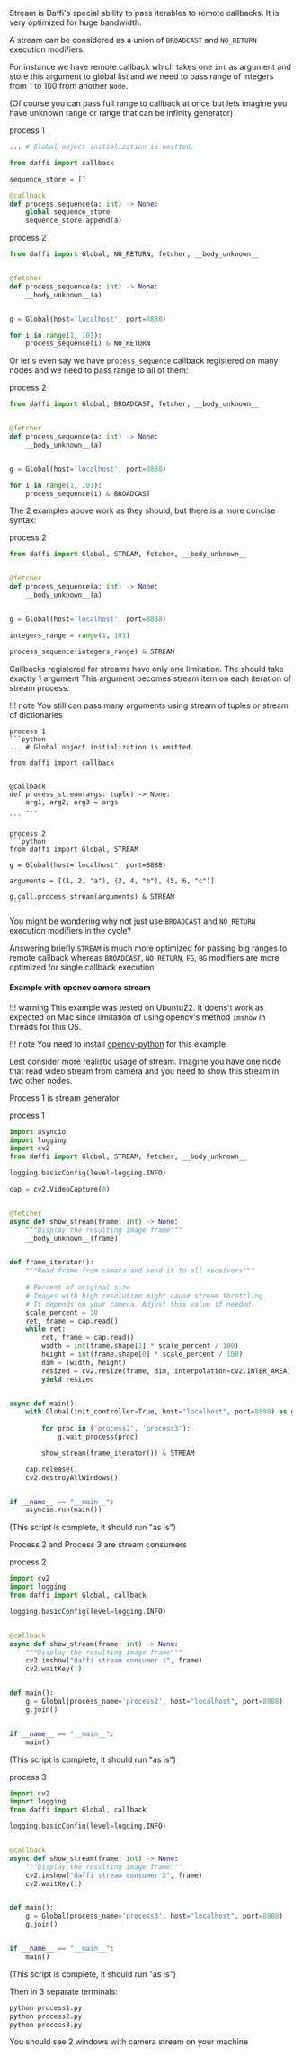 Stream is Daffi's special ability to pass iterables to remote callbacks.
It is very optimized for huge bandwidth.

A stream can be considered as a union of `BROADCAST` and `NO_RETURN` execution modifiers.

For instance we have remote callback which takes one `int` as argument and store this argument to 
global list and we need to pass range of integers from 1 to 100 from another `Node`.

(Of course you can pass full range to callback at once but lets imagine you have unknown range or range that can be infinity generator)

process 1
```python
... # Global object initialization is omitted.

from daffi import callback

sequence_store = []

@callback
def process_sequence(a: int) -> None:
    global sequence_store
    sequence_store.append(a)
```

process 2
```python
from daffi import Global, NO_RETURN, fetcher, __body_unknown__


@fetcher
def process_sequence(a: int) -> None:
    __body_unknown__(a)


g = Global(host='localhost', port=8888)

for i in range(1, 101):
    process_sequence(i) & NO_RETURN
```

Or let's even say we have `process_sequence` callback registered on many nodes and we need to pass
range to all of them:

process 2
```python
from daffi import Global, BROADCAST, fetcher, __body_unknown__


@fetcher
def process_sequence(a: int) -> None:
    __body_unknown__(a)


g = Global(host='localhost', port=8888)

for i in range(1, 101):
    process_sequence(i) & BROADCAST
```

The 2 examples above work as they should, but there is a more concise syntax:

process 2
```python
from daffi import Global, STREAM, fetcher, __body_unknown__


@fetcher
def process_sequence(a: int) -> None:
    __body_unknown__(a)


g = Global(host='localhost', port=8888)

integers_range = range(1, 101)

process_sequence(integers_range) & STREAM
```

Callbacks registered for streams have only one limitation. The should take exactly 1 argument
This argument becomes stream item on each iteration of stream process.

    
!!! note
    You still can pass many arguments using stream of tuples or stream of dictionaries
    
    process 1
    ```python
    ... # Global object initialization is omitted.
    
    from daffi import callback
     

    @callback
    def process_stream(args: tuple) -> None:
        arg1, arg2, arg3 = args
        ...
    ```

    process 2
    ```python
    from daffi import Global, STREAM
    
    g = Global(host='localhost', port=8888)
    
    arguments = [(1, 2, "a"), (3, 4, "b"), (5, 6, "c")]
    
    g.call.process_stream(arguments) & STREAM
    ```

You might be wondering why not just use `BROADCAST` and `NO_RETURN` execution modifiers in the cycle?

Answering briefly `STREAM` is much more optimized for passing big ranges to remote callback whereas 
`BROADCAST`, `NO_RETURN`, `FG`, `BG` modifiers are more optimized for single callback execution


#### Example with opencv camera stream

!!! warning
    This example was tested on Ubuntu22.
    It doens't work as expected on Mac since limitation of using opencv's method `imshow` in threads for this OS.

!!! note
    You need to install [opencv-python](https://pypi.org/project/opencv-python/) for this example

Lest consider more realistic usage of stream. Imagine you have one node that read video stream from camera
and you need to show this stream in two other nodes.

Process 1 is stream generator

process 1
```python
import asyncio
import logging
import cv2
from daffi import Global, STREAM, fetcher, __body_unknown__

logging.basicConfig(level=logging.INFO)

cap = cv2.VideoCapture(0)


@fetcher
async def show_stream(frame: int) -> None:
    """Display the resulting image frame"""
    __body_unknown__(frame)


def frame_iterator():
    """Read frame from camera and send it to all receivers"""
    
    # Percent of original size
    # Images with high resolution might cause stream throttling
    # It depends on your camera. Adjust this value if needed.
    scale_percent = 30
    ret, frame = cap.read()
    while ret:
        ret, frame = cap.read()
        width = int(frame.shape[1] * scale_percent / 100)
        height = int(frame.shape[0] * scale_percent / 100)
        dim = (width, height)
        resized = cv2.resize(frame, dim, interpolation=cv2.INTER_AREA)
        yield resized


async def main():
    with Global(init_controller=True, host="localhost", port=8888) as g:
        
        for proc in ('process2', 'process3'):
            g.wait_process(proc)

        show_stream(frame_iterator()) & STREAM

    cap.release()
    cv2.destroyAllWindows()


if __name__ == "__main__":
    asyncio.run(main())
```
(This script is complete, it should run "as is")


Process 2 and Process 3 are stream consumers

process 2
```python
import cv2
import logging
from daffi import Global, callback

logging.basicConfig(level=logging.INFO)


@callback
async def show_stream(frame: int) -> None:
    """Display the resulting image frame"""
    cv2.imshow("daffi stream consumer 1", frame)
    cv2.waitKey(1)


def main():
    g = Global(process_name='process2', host="localhost", port=8888)
    g.join()


if __name__ == "__main__":
    main()
```
(This script is complete, it should run "as is")


process 3
```python
import cv2
import logging
from daffi import Global, callback

logging.basicConfig(level=logging.INFO)


@callback
async def show_stream(frame: int) -> None:
    """Display the resulting image frame"""
    cv2.imshow("daffi stream consumer 2", frame)
    cv2.waitKey(1)


def main():
    g = Global(process_name='process3', host="localhost", port=8888)
    g.join()


if __name__ == "__main__":
    main()
```
(This script is complete, it should run "as is")


Then in 3 separate terminals:
```bash
python process1.py
python process2.py
python process3.py
```

You should see 2 windows with camera stream on your machine


